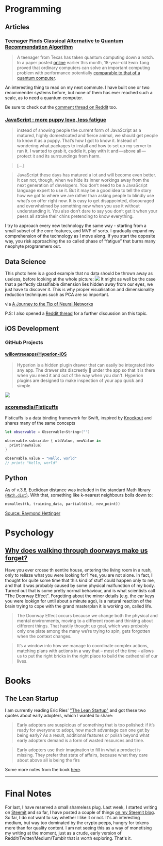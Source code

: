 # Programming
## Articles
### [Teenager Finds Classical Alternative to Quantum Recommendation Algorithm](https://www.quantamagazine.org/teenager-finds-classical-alternative-to-quantum-recommendation-algorithm-20180731/)
> A teenager from Texas has taken quantum computing down a notch. In a paper posted [online](https://arxiv.org/abs/1807.04271) earlier this month, 18-year-old Ewin Tang proved that ordinary computers can solve an important computing problem with performance potentially [comparable to that of a quantum computer](https://www.quantamagazine.org/quantum-computers-struggle-against-classical-algorithms-20180201/).

An interesting thing to read on my next commute. I have built one or two recommender systems before, but none of them has ever reached such a scale, as to need a quantum computer. 

Be sure to check out the [comment thread on Reddit](https://www.reddit.com/r/programming/comments/93tpbn/18yearold_ewin_tang_has_proven_that_classical/) too.

### [JavaScript : more puppy love, less fatigue](https://christianheilmann.com/2018/07/30/javascript-more-puppy-love-less-fatigue/)
> instead of showing people the current form of JavaScript as a matured, highly domesticated and fierce animal, we should get people to know it as a puppy. That’s how I got to know it. Instead of wondering what packages to install and how to set up my server to run it, I wanted to grab it, cuddle it, play with it and — above all — protect it and its surroundings from harm. 

> [...]

> JavaScript these days has matured a lot and will become even better. It can not, though, when we hide its inner workings away from the next generation of developers. You don’t need to be a JavaScript language expert to use it. But it may be a good idea to tell the story how we got to where we are rather than asking people to blindly use what’s on offer right now. It is easy to get disappointed, discouraged and overwhelmed by something new when you use it without understanding it. You also don’t dare to say you don’t get it when your peers all stroke their chins pretending to know everything.

I try to approach every new technology the same way - starting from a small subset of the core features, and MVP of sorts. I gradually expand my comprehension of the technology as I move along. If you start the opposite way, you risk approaching the so called phase of “fatigue” that burns many neophyte programmers out.

## Data Science
This photo here is a good example that no data should be thrown away as useless, before looking at the whole picture:
![](https://i.redd.it/t3nr9mlmpod11.png)
It might as well be the case that a perfectly classifiable dimension lies hidden away from our eyes, we just have to discover it. This is why proper visualisation and dimensionality reduction techniques such as PCA are so important.

via [A Journey to the Tip of Neural Networks](https://kyso.io/Don/a-journey-to-the-tip-of-neural-networks)

P.S: I also opened a [Reddit thread](https://www.reddit.com/r/learnmachinelearning/comments/93zez7/before_you_claim_that_your_data_is_not_worth/) for a further discussion on this topic.

## iOS Development
### GitHub Projects
#### [willowtreeapps/Hyperion-iOS](https://github.com/willowtreeapps/Hyperion-iOS)
> Hyperion is a hidden plugin drawer that can easily be integrated into any app. The drawer sits discreetly 🙊 under the app so that it is there when you need it and out of the way when you don't. Hyperion plugins are designed to make inspection of your app quick and simple.

![](https://camo.githubusercontent.com/8cb3bb1c3e575c5f2c9e93bca3958e315f874d4d/68747470733a2f2f6d656469612e67697068792e636f6d2f6d656469612f6c344570324a4a32374f6e674b4f726d4d2f67697068792e676966)

### [scoremedia/Fisticuffs](https://github.com/scoremedia/Fisticuffs)
Fisticuffs is a data binding framework for Swift, inspired by [Knockout](http://knockoutjs.com) and shares many of the same concepts
```swift
let observable = Observable<String>("")

observable.subscribe { oldValue, newValue in
  print(newValue)
}

observable.value = "Hello, world"
// prints "Hello, world"
```

## Python
As of v.3.8, Euclidean distance was included in the standard Math library [(`Math.dist`)](https://docs.python.org/3.8/library/math.html#math.dist). With that, something like k-nearest neighbours boils down to:

```python
nsmallest(k, training_data, partial(dist, new_point))
```

[Source: Raymond Hettinger](https://twitter.com/raymondh/status/1025252216985346048)

# Psychology
## [Why does walking through doorways make us forget?](http://www.bbc.com/future/story/20160307-why-does-walking-through-doorways-make-us-forget)
Have you ever crosse th eentire house, entering the living room in a rush, only to reliaze what you were looking for? Yes, you are not alone. In fact, I thought for quite some time that this kind of stuff could happen only to me, and that it was probably caused by some physical malfunction of my body. Turned out that is some pretty normal behaviour, and is what scientists call "The Doorway Effect". Forgetting about the minor details (e.g. the car keys you were lookign for until about a minute ago), is a natural reaction of the brain trying to cope with the grand masterplan it is working on, called life.

> The Doorway Effect occurs because we change both the physical and mental environments, moving to a different room and thinking about different things. That hastily thought up goal, which was probably only one plate among the many we’re trying to spin, gets forgotten when the context changes.

> It’s a window into how we manage to coordinate complex actions, matching plans with actions in a way that – most of the time – allows us to put the right bricks in the right place to build the cathedral of our lives.

# Books
## The Lean Startup
I am currently reading Eric Ries' ["The Lean Startup"](https://amzn.to/2vefp67) and got these two quotes about early adopters, which I wanted to share:
> Early adopters are suspicious of something that is too polished: if it’s ready for everyone to adopt, how much advantage can one get by being early? As a result, additional features or polish beyond what early adopters demand is a form of wasted resources and time.

> Early adopters use their imagination to fill in what a product is missing. They prefer that state of affairs, because what they care about above all is being the firs

Some more notes from the book [here](https://sivers.org/book/LeanStartup).

---

# Final Notes
For last, I have reserved a small shameless plug. Last week, I started writing on [Steemit](https://steemit.com) and so far, I have posted a couple of things [on my Steemit blog](https://steemit.com/@preslavrachev). So far, I do not want to say whether I like it or not. It's an interesting medium, but way too dominated by the crypto peeps, hungry for tokens more than for quality content. I am not seeing this as a way of monetising my writing at the moment, just as a crude, early version of Reddit/Twitter/Medium/Tumblr that is worth exploring. That's it.
